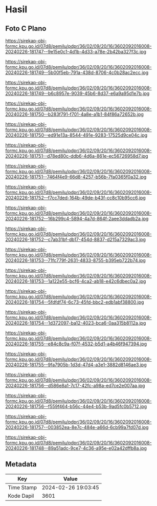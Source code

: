 # Hasil

## Foto C Plano

https://sirekap-obj-formc.kpu.go.id/07d8/pemilu/pdpr/36/02/09/20/16/3602092016008-20240226-181747--9e15e0c1-4d1b-4d33-a78e-2b42ba327f3c.jpg

https://sirekap-obj-formc.kpu.go.id/07d8/pemilu/pdpr/36/02/09/20/16/3602092016008-20240226-181749--5b00f5eb-791a-438d-8706-4c0b28ac2ecc.jpg

https://sirekap-obj-formc.kpu.go.id/07d8/pemilu/pdpr/36/02/09/20/16/3602092016008-20240226-181749--b6c8957e-9039-45b6-8d37-e6a9a95d1e7b.jpg

https://sirekap-obj-formc.kpu.go.id/07d8/pemilu/pdpr/36/02/09/20/16/3602092016008-20240226-181750--b283f791-f701-4a8e-a1b1-84f86a72652b.jpg

https://sirekap-obj-formc.kpu.go.id/07d8/pemilu/pdpr/36/02/09/20/16/3602092016008-20240226-181750--ed91e13a-8544-491e-9283-17525d9ce04c.jpg

https://sirekap-obj-formc.kpu.go.id/07d8/pemilu/pdpr/36/02/09/20/16/3602092016008-20240226-181751--d78ed80c-ddb6-4d6a-861e-ec56726958d7.jpg

https://sirekap-obj-formc.kpu.go.id/07d8/pemilu/pdpr/36/02/09/20/16/3602092016008-20240226-181751--7464f4e9-66d8-4257-b56b-7fa0365f0a32.jpg

https://sirekap-obj-formc.kpu.go.id/07d8/pemilu/pdpr/36/02/09/20/16/3602092016008-20240226-181752--f7cc7ded-164b-49de-b43f-cc8c10b95cc6.jpg

https://sirekap-obj-formc.kpu.go.id/07d8/pemilu/pdpr/36/02/09/20/16/3602092016008-20240226-181752--16b299c4-5894-4a7d-864f-2aee3ddadb2a.jpg

https://sirekap-obj-formc.kpu.go.id/07d8/pemilu/pdpr/36/02/09/20/16/3602092016008-20240226-181752--c7ab31bf-db17-454d-8837-d215a7329ac3.jpg

https://sirekap-obj-formc.kpu.go.id/07d8/pemilu/pdpr/36/02/09/20/16/3602092016008-20240226-181753--71fc779f-2631-4833-8755-b395eb722b74.jpg

https://sirekap-obj-formc.kpu.go.id/07d8/pemilu/pdpr/36/02/09/20/16/3602092016008-20240226-181753--1a122e55-bcf6-4ca2-ab18-e42c6dbec0a2.jpg

https://sirekap-obj-formc.kpu.go.id/07d8/pemilu/pdpr/36/02/09/20/16/3602092016008-20240226-181754--5fdfdf74-6c73-45fd-bbc2-edb1abf38800.jpg

https://sirekap-obj-formc.kpu.go.id/07d8/pemilu/pdpr/36/02/09/20/16/3602092016008-20240226-181754--1d372097-ba12-4023-bca6-0aa315b8112a.jpg

https://sirekap-obj-formc.kpu.go.id/07d8/pemilu/pdpr/36/02/09/20/16/3602092016008-20240226-181755--e84c8c9a-f07f-4532-b5d1-a4b46f947394.jpg

https://sirekap-obj-formc.kpu.go.id/07d8/pemilu/pdpr/36/02/09/20/16/3602092016008-20240226-181755--9fa7905b-1d3d-47d4-a3e1-3882d8146ae3.jpg

https://sirekap-obj-formc.kpu.go.id/07d8/pemilu/pdpr/36/02/09/20/16/3602092016008-20240226-181756--d586e8a1-7c17-42fc-a98a-ed7ce2e007aa.jpg

https://sirekap-obj-formc.kpu.go.id/07d8/pemilu/pdpr/36/02/09/20/16/3602092016008-20240226-181756--f559f464-b56c-44e4-b53b-9ad5fc0b5712.jpg

https://sirekap-obj-formc.kpu.go.id/07d8/pemilu/pdpr/36/02/09/20/16/3602092016008-20240226-181757--003852ea-8e7c-484e-a66d-6cb99a7fd07d.jpg

https://sirekap-obj-formc.kpu.go.id/07d8/pemilu/pdpr/36/02/09/20/16/3602092016008-20240226-181748--89a51adc-9ce7-4c36-a95e-e02a42dffb8a.jpg


## Metadata

| Key        | Value               |
| ---------- | ------------------- |
| Time Stamp | 2024-02-26 19:03:45 |
| Kode Dapil | 3601                |




